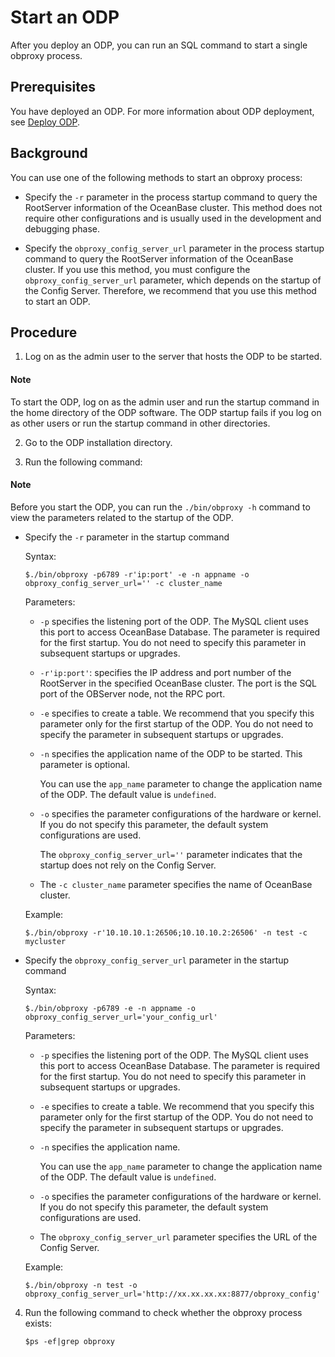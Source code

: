 # Start an ODP

After you deploy an ODP, you can run an SQL command to start a single obproxy process.

## Prerequisites

You have deployed an ODP. For more information about ODP deployment, see [Deploy ODP](../../../../../4.deploy/3.deploy-oceanbase-database-enterprise/4.command-line-deployment/4.deploy-obproxy-command-line/1.deploy-obproxy-command-line.md).

## Background

You can use one of the following methods to start an obproxy process:

* Specify the `-r` parameter in the process startup command to query the RootServer information of the OceanBase cluster. This method does not require other configurations and is usually used in the development and debugging phase.

* Specify the `obproxy_config_server_url` parameter in the process startup command to query the RootServer information of the OceanBase cluster. If you use this method, you must configure the `obproxy_config_server_url` parameter, which depends on the startup of the Config Server. Therefore, we recommend that you use this method to start an ODP.

## Procedure

1. Log on as the admin user to the server that hosts the ODP to be started.

  <main id="notice" type='notice'>
    <h4>Note</h4>
    <p>To start the ODP, log on as the admin user and run the startup command in the home directory of the ODP software. The ODP startup fails if you log on as other users or run the startup command in other directories. </p>
  </main>

2. Go to the ODP installation directory.

3. Run the following command:

  <main id="notice" type='explain'>
    <h4>Note</h4>
    <p>Before you start the ODP, you can run the <code>./bin/obproxy -h</code> command to view the parameters related to the startup of the ODP. </p>
  </main>

* Specify the `-r` parameter in the startup command

   Syntax:

   ```shell
   $./bin/obproxy -p6789 -r'ip:port' -e -n appname -o obproxy_config_server_url='' -c cluster_name
   ```

   Parameters:

   * `-p` specifies the listening port of the ODP. The MySQL client uses this port to access OceanBase Database. The parameter is required for the first startup. You do not need to specify this parameter in subsequent startups or upgrades.

   * `-r'ip:port'`: specifies the IP address and port number of the RootServer in the specified OceanBase cluster. The port is the SQL port of the OBServer node, not the RPC port.

   * `-e` specifies to create a table. We recommend that you specify this parameter only for the first startup of the ODP. You do not need to specify the parameter in subsequent startups or upgrades.

   * `-n` specifies the application name of the ODP to be started. This parameter is optional.

      You can use the `app_name` parameter to change the application name of the ODP. The default value is `undefined`.

   * `-o` specifies the parameter configurations of the hardware or kernel. If you do not specify this parameter, the default system configurations are used.

      The `obproxy_config_server_url=''` parameter indicates that the startup does not rely on the Config Server.

   * The `-c cluster_name` parameter specifies the name of OceanBase cluster.

   Example:

   ```shell
   $./bin/obproxy -r'10.10.10.1:26506;10.10.10.2:26506' -n test -c mycluster
   ```

* Specify the `obproxy_config_server_url` parameter in the startup command

   Syntax:

   ```shell
   $./bin/obproxy -p6789 -e -n appname -o obproxy_config_server_url='your_config_url'
   ```

   Parameters:

   * `-p` specifies the listening port of the ODP. The MySQL client uses this port to access OceanBase Database. The parameter is required for the first startup. You do not need to specify this parameter in subsequent startups or upgrades.

   * `-e` specifies to create a table. We recommend that you specify this parameter only for the first startup of the ODP. You do not need to specify the parameter in subsequent startups or upgrades.

   * `-n` specifies the application name.

      You can use the `app_name` parameter to change the application name of the ODP. The default value is `undefined`.

   * `-o` specifies the parameter configurations of the hardware or kernel. If you do not specify this parameter, the default system configurations are used.

   * The `obproxy_config_server_url` parameter specifies the URL of the Config Server.

   Example:

   ```shell
   $./bin/obproxy -n test -o obproxy_config_server_url='http://xx.xx.xx.xx:8877/obproxy_config'
   ```

4. Run the following command to check whether the obproxy process exists:

   ```shell
   $ps -ef|grep obproxy
   ```

